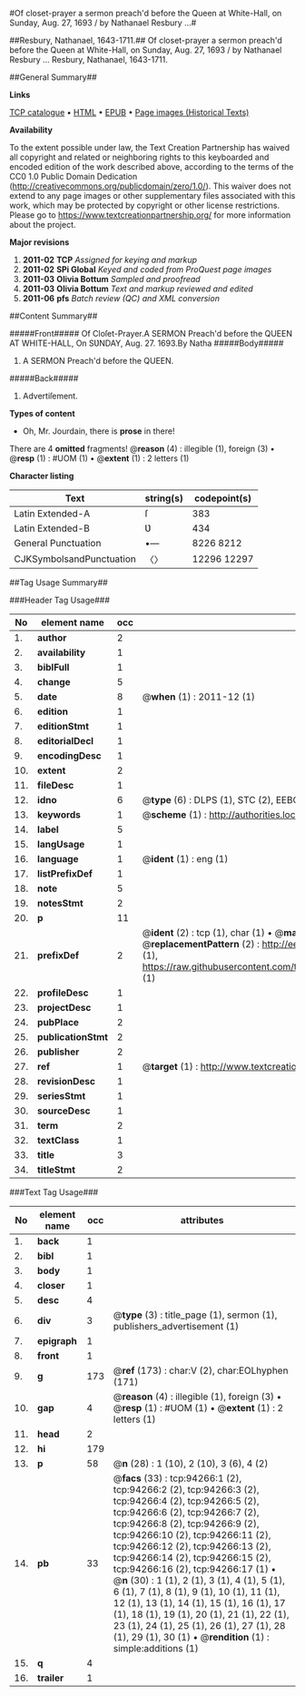 #Of closet-prayer a sermon preach'd before the Queen at White-Hall, on Sunday, Aug. 27, 1693 / by Nathanael Resbury ...#

##Resbury, Nathanael, 1643-1711.##
Of closet-prayer a sermon preach'd before the Queen at White-Hall, on Sunday, Aug. 27, 1693 / by Nathanael Resbury ...
Resbury, Nathanael, 1643-1711.

##General Summary##

**Links**

[TCP catalogue](http://www.ota.ox.ac.uk/tcp/)  • 
[HTML](http://tei.it.ox.ac.uk/tcp/Texts-HTML/free/A57/A57058.html)  • 
[EPUB](http://tei.it.ox.ac.uk/tcp/Texts-EPUB/free/A57/A57058.epub) • 
[Page images (Historical Texts)](https://historicaltexts.jisc.ac.uk/eebo-12827032e)

**Availability**

To the extent possible under law, the Text Creation Partnership has waived all copyright and related or neighboring rights to this keyboarded and encoded edition of the work described above, according to the terms of the CC0 1.0 Public Domain Dedication (http://creativecommons.org/publicdomain/zero/1.0/). This waiver does not extend to any page images or other supplementary files associated with this work, which may be protected by copyright or other license restrictions. Please go to https://www.textcreationpartnership.org/ for more information about the project.

**Major revisions**

1. __2011-02__ __TCP__ *Assigned for keying and markup*
1. __2011-02__ __SPi Global__ *Keyed and coded from ProQuest page images*
1. __2011-03__ __Olivia Bottum__ *Sampled and proofread*
1. __2011-03__ __Olivia Bottum__ *Text and markup reviewed and edited*
1. __2011-06__ __pfs__ *Batch review (QC) and XML conversion*

##Content Summary##

#####Front#####
Of Cloſet-Prayer.A SERMON Preach'd before the QUEEN AT WHITE-HALL, On SƲNDAY, Aug. 27. 1693.By Natha
#####Body#####

1. A SERMON Preach'd before the QUEEN.

#####Back#####

1. Advertiſement.

**Types of content**

  * Oh, Mr. Jourdain, there is **prose** in there!

There are 4 **omitted** fragments! 
 @__reason__ (4) : illegible (1), foreign (3)  •  @__resp__ (1) : #UOM (1)  •  @__extent__ (1) : 2 letters (1)

**Character listing**


|Text|string(s)|codepoint(s)|
|---|---|---|
|Latin Extended-A|ſ|383|
|Latin Extended-B|Ʋ|434|
|General Punctuation|•—|8226 8212|
|CJKSymbolsandPunctuation|〈〉|12296 12297|

##Tag Usage Summary##

###Header Tag Usage###

|No|element name|occ|attributes|
|---|---|---|---|
|1.|__author__|2||
|2.|__availability__|1||
|3.|__biblFull__|1||
|4.|__change__|5||
|5.|__date__|8| @__when__ (1) : 2011-12 (1)|
|6.|__edition__|1||
|7.|__editionStmt__|1||
|8.|__editorialDecl__|1||
|9.|__encodingDesc__|1||
|10.|__extent__|2||
|11.|__fileDesc__|1||
|12.|__idno__|6| @__type__ (6) : DLPS (1), STC (2), EEBO-CITATION (1), OCLC (1), VID (1)|
|13.|__keywords__|1| @__scheme__ (1) : http://authorities.loc.gov/ (1)|
|14.|__label__|5||
|15.|__langUsage__|1||
|16.|__language__|1| @__ident__ (1) : eng (1)|
|17.|__listPrefixDef__|1||
|18.|__note__|5||
|19.|__notesStmt__|2||
|20.|__p__|11||
|21.|__prefixDef__|2| @__ident__ (2) : tcp (1), char (1)  •  @__matchPattern__ (2) : ([0-9\-]+):([0-9IVX]+) (1), (.+) (1)  •  @__replacementPattern__ (2) : http://eebo.chadwyck.com/downloadtiff?vid=$1&page=$2 (1), https://raw.githubusercontent.com/textcreationpartnership/Texts/master/tcpchars.xml#$1 (1)|
|22.|__profileDesc__|1||
|23.|__projectDesc__|1||
|24.|__pubPlace__|2||
|25.|__publicationStmt__|2||
|26.|__publisher__|2||
|27.|__ref__|1| @__target__ (1) : http://www.textcreationpartnership.org/docs/. (1)|
|28.|__revisionDesc__|1||
|29.|__seriesStmt__|1||
|30.|__sourceDesc__|1||
|31.|__term__|2||
|32.|__textClass__|1||
|33.|__title__|3||
|34.|__titleStmt__|2||


###Text Tag Usage###

|No|element name|occ|attributes|
|---|---|---|---|
|1.|__back__|1||
|2.|__bibl__|1||
|3.|__body__|1||
|4.|__closer__|1||
|5.|__desc__|4||
|6.|__div__|3| @__type__ (3) : title_page (1), sermon (1), publishers_advertisement (1)|
|7.|__epigraph__|1||
|8.|__front__|1||
|9.|__g__|173| @__ref__ (173) : char:V (2), char:EOLhyphen (171)|
|10.|__gap__|4| @__reason__ (4) : illegible (1), foreign (3)  •  @__resp__ (1) : #UOM (1)  •  @__extent__ (1) : 2 letters (1)|
|11.|__head__|2||
|12.|__hi__|179||
|13.|__p__|58| @__n__ (28) : 1 (10), 2 (10), 3 (6), 4 (2)|
|14.|__pb__|33| @__facs__ (33) : tcp:94266:1 (2), tcp:94266:2 (2), tcp:94266:3 (2), tcp:94266:4 (2), tcp:94266:5 (2), tcp:94266:6 (2), tcp:94266:7 (2), tcp:94266:8 (2), tcp:94266:9 (2), tcp:94266:10 (2), tcp:94266:11 (2), tcp:94266:12 (2), tcp:94266:13 (2), tcp:94266:14 (2), tcp:94266:15 (2), tcp:94266:16 (2), tcp:94266:17 (1)  •  @__n__ (30) : 1 (1), 2 (1), 3 (1), 4 (1), 5 (1), 6 (1), 7 (1), 8 (1), 9 (1), 10 (1), 11 (1), 12 (1), 13 (1), 14 (1), 15 (1), 16 (1), 17 (1), 18 (1), 19 (1), 20 (1), 21 (1), 22 (1), 23 (1), 24 (1), 25 (1), 26 (1), 27 (1), 28 (1), 29 (1), 30 (1)  •  @__rendition__ (1) : simple:additions (1)|
|15.|__q__|4||
|16.|__trailer__|1||
